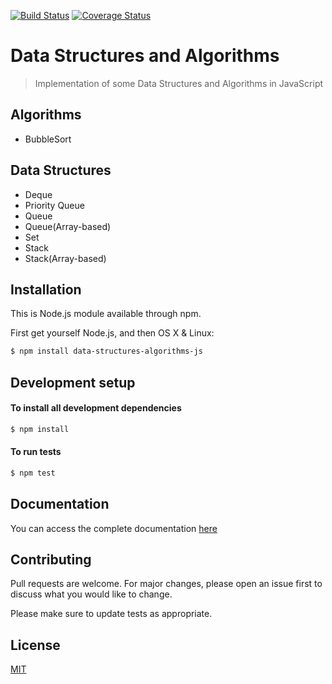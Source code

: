 [![Build Status](https://travis-ci.com/fenatan/data-structures-algorithms-js.svg?branch=master)](https://travis-ci.com/fenatan/data-structures-algorithms-js)
[![Coverage Status](https://coveralls.io/repos/github/fenatan/data-structures-algorithms-js/badge.svg)](https://coveralls.io/github/fenatan/data-structures-algorithms-js)

# Data Structures and Algorithms
>Implementation of some Data Structures and Algorithms in JavaScript

## Algorithms
  - BubbleSort
  
## Data Structures
- Deque
- Priority Queue
- Queue
- Queue(Array-based)
- Set
- Stack
- Stack(Array-based)

## Installation

This is Node.js module available through npm.

First get yourself Node.js, and then
OS X & Linux:

```sh
$ npm install data-structures-algorithms-js
```

## Development setup

#### To install all development dependencies

```sh
$ npm install
```

#### To run tests

```sh
$ npm test
```

## Documentation
You can access the complete documentation [here](https://fenatan.github.io/data-structures-algorithms-js/index.html)

## Contributing
Pull requests are welcome. For major changes, please open an issue first to discuss what you would like to change.

Please make sure to update tests as appropriate.

## License
[MIT](https://choosealicense.com/licenses/mit/)
